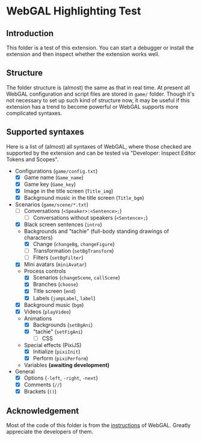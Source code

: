 # WebGAL Highlighting Test

## Introduction

This folder is a test of this extension. You can start a debugger or install the extension and then inspect whether the extension works well.

## Structure

The folder structure is (almost) the same as that in real time. At present all WebGAL configuration and script files are stored in `game/` folder. Though it's not necessary to set up such kind of structure now, it may be useful if this extension has a trend to become powerful or WebGAL supports more complicated syntaxes.

## Supported syntaxes

Here is a list of (almost) all syntaxes of WebGAL, where those checked are supported by the extension and can be tested via "Developer: Inspect Editor Tokens and Scopes".

- Configurations (`game/config.txt`)
  - [x] Game name (`Game_name`)
  - [x] Game key (`Game_key`)
  - [x] Image in the title screen (`Title_img`)
  - [x] Background music in the title screen (`Title_bgm`)
- Scenarios (`game/scene/*.txt`)
  - [ ] Conversations (`<Speaker>:<Sentence>;`)
    - [ ] Conversations without speakers (`<Sentence>;`)
  - [x] Black screen sentences (`intro`)
  - Backgrounds and "tachie" (full-body standing drawings of characters)
    - [x] Change (`changeBg`, `changeFigure`)
    - [ ] Transformation (`setBgTransform`)
    - [ ] Filters (`setBgFilter`)
  - [x] Mini avatars (`miniAvatar`)
  - Process controls
    - [x] Scenarios (`changeScene`, `callScene`)
    - [x] Branches (`choose`)
    - [x] Title screen (`end`)
    - [x] Labels (`jumpLabel`, `label`)
  - [x] Background music (`bgm`)
  - [x] Videos (`playVideo`)
  - Animations
    - [x] Backgrounds (`setBgAni`)
    - [x] "tachie" (`setFigAni`)
      - [ ] CSS
  - Special effects (PixiJS)
    - [x] Initialize (`pixiInit`)
    - [x] Perform (`pixiPerform`)
  - Variables **(awaiting development)**
- General
  - [x] Options (`-left`, `-right`, `-next`)
  - [x] Comments (`//`)
  - [x] Brackets (`()`)

## Acknowledgement

Most of the code of this folder is from the [instructions](https://docs.msfasr.com/guide) of WebGAL. Greatly appreciate the developers of them.